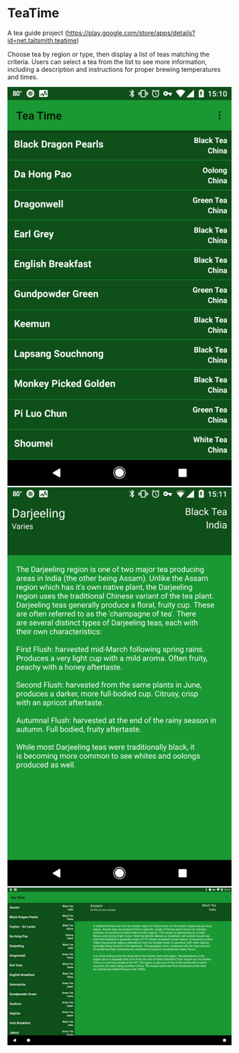 # TeaTime
A tea guide project (https://play.google.com/store/apps/details?id=net.taitsmith.teatime)

Choose tea by region or type, then display a list of teas matching the criteria.
Users can select a tea from the list to see more information, including a description and instructions for proper brewing temperatures and times.

![Screenshot](/screens/phone_tea_list.png?raw=true "Select a tea for more info")
![Screenshot](screens/phone_tea_detail.png?raw=true "Detailed info on selected teat")
![Screenshot](/screens/tablet_main_screen.png?raw=true "Multi-pane tablet support")
